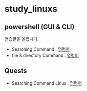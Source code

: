 # study_linuxs
## powershell (GUI & CLI)
연습글을 올립니다.
- Searching Command : [명령어](codes/10_powershell.sh)
- file & directory Command : [명령어](codes/20_controll_file_dir_powershell.sh)

## Quests

- Searching Command Linux : [명령어](codes/cd_pwd_ls.sh)

